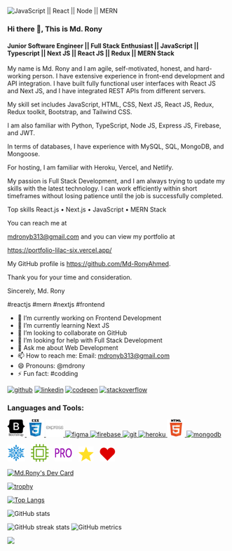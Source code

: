 ![JavaScript || React || Node || MERN](https://i.ibb.co/ZTh3J5S/1690063355243.jpg)
### Hi there 👋, This is Md. Rony
#### Junior Software Engineer || Full Stack Enthusiast || JavaScript || Typescript || Next JS || React JS || Redux || MERN Stack
<p>
My name is Md. Rony and I am agile, self-motivated, honest, and hard-working person.
I have extensive experience in front-end development and API integration.
I have built fully functional user interfaces with React JS and Next JS, and I have integrated REST APIs from different servers.
</p>

My skill set includes JavaScript, HTML, CSS, Next JS, React JS, Redux, Redux toolkit, Bootstrap, and Tailwind CSS.

I am also familiar with Python, TypeScript, Node JS, Express JS, Firebase, and JWT.

In terms of databases, I have experience with MySQL, SQL, MongoDB, and Mongoose.

For hosting, I am familiar with Heroku, Vercel, and Netlify.

My passion is Full Stack Development, and I am always trying to update my skills with the latest technology. I can work efficiently within short timeframes without losing patience until the job is successfully completed.

Top skills
React.js • Next.js • JavaScript • MERN Stack

You can reach me at 

mdronyb313@gmail.com
and you can view my portfolio at 

https://portfolio-lilac-six.vercel.app/

My GitHub profile is https://github.com/Md-RonyAhmed.

Thank you for your time and consideration.

Sincerely,
Md. Rony

#reactjs #mern #nextjs #frontend

- 🔭 I’m currently working on Frontend Development 
- 🌱 I’m currently learning Next JS 
- 👯 I’m looking to collaborate on GitHub 
- 🤔 I’m looking for help with Full Stack Development 
- 💬 Ask me about Web Development 
- 📫 How to reach me: Email: mdronyb313@gmail.com 
- 😄 Pronouns: @mdrony 
- ⚡ Fun fact: #codding 


[<img src='https://cdn.jsdelivr.net/npm/simple-icons@3.0.1/icons/github.svg' alt='github' height='40'>](https://github.com/Md-RonyAhmed)  [<img src='https://cdn.jsdelivr.net/npm/simple-icons@3.0.1/icons/linkedin.svg' alt='linkedin' height='40'>](https://www.linkedin.com/in/md-rony-92bb62159/)  [<img src='https://cdn.jsdelivr.net/npm/simple-icons@3.0.1/icons/codepen.svg' alt='codepen' height='40'>](https://codepen.io/@mdRony)  [<img src='https://cdn.jsdelivr.net/npm/simple-icons@3.0.1/icons/stackoverflow.svg' alt='stackoverflow' height='40'>](https://stackoverflow.com/users/17323649)  

<h3 align="left">Languages and Tools:</h3>
<p align="left"> <a href="https://getbootstrap.com" target="_blank" rel="noreferrer"> <img src="https://raw.githubusercontent.com/devicons/devicon/master/icons/bootstrap/bootstrap-plain-wordmark.svg" alt="bootstrap" width="40" height="40"/> </a> <a href="https://www.w3schools.com/css/" target="_blank" rel="noreferrer"> <img src="https://raw.githubusercontent.com/devicons/devicon/master/icons/css3/css3-original-wordmark.svg" alt="css3" width="40" height="40"/> </a> <a href="https://expressjs.com" target="_blank" rel="noreferrer"> <img src="https://raw.githubusercontent.com/devicons/devicon/master/icons/express/express-original-wordmark.svg" alt="express" width="40" height="40"/> </a> <a href="https://www.figma.com/" target="_blank" rel="noreferrer"> <img src="https://www.vectorlogo.zone/logos/figma/figma-icon.svg" alt="figma" width="40" height="40"/> </a> <a href="https://firebase.google.com/" target="_blank" rel="noreferrer"> <img src="https://www.vectorlogo.zone/logos/firebase/firebase-icon.svg" alt="firebase" width="40" height="40"/> </a> <a href="https://git-scm.com/" target="_blank" rel="noreferrer"> <img src="https://www.vectorlogo.zone/logos/git-scm/git-scm-icon.svg" alt="git" width="40" height="40"/> </a> <a href="https://heroku.com" target="_blank" rel="noreferrer"> <img src="https://www.vectorlogo.zone/logos/heroku/heroku-icon.svg" alt="heroku" width="40" height="40"/> </a> <a href="https://www.w3.org/html/" target="_blank" rel="noreferrer"> <img src="https://raw.githubusercontent.com/devicons/devicon/master/icons/html5/html5-original-wordmark.svg" alt="html5" width="40" height="40"/> </a> <a href="https://developer.mozilla.org/en-US/docs/Web/JavaScript" target="_blank" rel="noreferrer"> <img src="https://www.vectorlogo.zone/logos/mongodb/mongodb-icon.svg" alt="mongodb" width="40" height="40"/>

<a href='https://archiveprogram.github.com/'><img src='https://raw.githubusercontent.com/acervenky/animated-github-badges/master/assets/acbadge.gif' width='40' height='40'></a> <a href='https://docs.github.com/en/developers'><img src='https://raw.githubusercontent.com/acervenky/animated-github-badges/master/assets/devbadge.gif' width='40' height='40'></a> <a href='https://github.com/pricing'><img src='https://raw.githubusercontent.com/acervenky/animated-github-badges/master/assets/pro.gif' width='40' height='40'></a> <a href='https://stars.github.com/'><img src='https://raw.githubusercontent.com/acervenky/animated-github-badges/master/assets/starbadge.gif' width='35' height='35'></a> <a href='https://docs.github.com/en/github/supporting-the-open-source-community-with-github-sponsors'><img src='https://raw.githubusercontent.com/acervenky/animated-github-badges/master/assets/sponsorbadge.gif' width='35' height='35'></a> 

<a href="https://app.daily.dev/mdrony"><img src="https://api.daily.dev/devcards/8d2d4384208f4f06a85e1b62e531b21f.png?r=p0m" width="400" alt="Md.Rony's Dev Card"/></a>

[![trophy](https://github-profile-trophy.vercel.app/?username=Md-RonyAhmed)](https://github.com/ryo-ma/github-profile-trophy)

[![Top Langs](https://github-readme-stats.vercel.app/api/top-langs/?username=Md-RonyAhmed)](https://github.com/anuraghazra/github-readme-stats)

![GitHub stats](https://github-readme-stats.vercel.app/api?username=Md-RonyAhmed&show_icons=true&count_private=true)  

   
![GitHub streak stats](https://github-readme-streak-stats.herokuapp.com/?user=Md-RonyAhmed)
![GitHub metrics](https://metrics.lecoq.io/insights/Md-RonyAhmed)

![](https://komarev.com/ghpvc/?username=Md-RonyAhmed&color=green)

 
